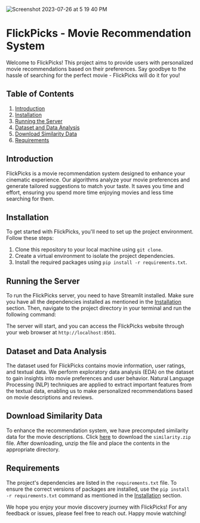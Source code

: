 
![Screenshot 2023-07-26 at 5 19 40 PM](https://github.com/YogeshGoyyalA-1/Flick_Picks/assets/98636214/dd9f6ab0-1d28-4516-87c0-39a9820a0439)



# FlickPicks - Movie Recommendation System

Welcome to FlickPicks! This project aims to provide users with personalized movie recommendations based on their preferences. Say goodbye to the hassle of searching for the perfect movie - FlickPicks will do it for you!

## Table of Contents
1. [Introduction](#introduction)
2. [Installation](#installation)
3. [Running the Server](#running-the-server)
4. [Dataset and Data Analysis](#dataset-and-data-analysis)
5. [Download Similarity Data](#download-similarity-data)
6. [Requirements](#requirements)

## Introduction
FlickPicks is a movie recommendation system designed to enhance your cinematic experience. Our algorithms analyze your movie preferences and generate tailored suggestions to match your taste. It saves you time and effort, ensuring you spend more time enjoying movies and less time searching for them.

## Installation
To get started with FlickPicks, you'll need to set up the project environment. Follow these steps:

1. Clone this repository to your local machine using `git clone`.
2. Create a virtual environment to isolate the project dependencies.
3. Install the required packages using `pip install -r requirements.txt`.

## Running the Server
To run the FlickPicks server, you need to have Streamlit installed. Make sure you have all the dependencies installed as mentioned in the [Installation](#installation) section. Then, navigate to the project directory in your terminal and run the following command:


The server will start, and you can access the FlickPicks website through your web browser at `http://localhost:8501`.

## Dataset and Data Analysis
The dataset used for FlickPicks contains movie information, user ratings, and textual data. We perform exploratory data analysis (EDA) on the dataset to gain insights into movie preferences and user behavior. Natural Language Processing (NLP) techniques are applied to extract important features from the textual data, enabling us to make personalized recommendations based on movie descriptions and reviews.

## Download Similarity Data
To enhance the recommendation system, we have precomputed similarity data for the movie descriptions. Click [here](https://example.com/similarity.zip) to download the `similarity.zip` file. After downloading, unzip the file and place the contents in the appropriate directory.

## Requirements
The project's dependencies are listed in the `requirements.txt` file. To ensure the correct versions of packages are installed, use the `pip install -r requirements.txt` command as mentioned in the [Installation](#installation) section.

We hope you enjoy your movie discovery journey with FlickPicks! For any feedback or issues, please feel free to reach out. Happy movie watching!
